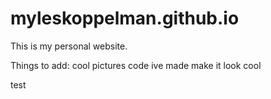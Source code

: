 # myleskoppelman.github.io
This is my personal website.

Things to add:
cool pictures
code ive made
make it look cool

test
